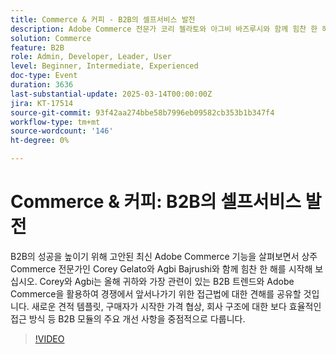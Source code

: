 ```yaml
---
title: Commerce & 커피 - B2B의 셀프서비스 발전
description: Adobe Commerce 전문가 코리 젤라토와 아그비 바즈루시와 함께 힘찬 한 해를 시작하세요! 새로운 견적 템플릿, 구매자가 시작한 가격 협상, 효율적인 회사 구조 등 최신 B2B 기능을 살펴보십시오. 관련 B2B 트렌드에 대한 통찰력을 통해 경쟁 우위를 유지하고 Adobe Commerce을 활용하여 성공을 하십시오.
solution: Commerce
feature: B2B
role: Admin, Developer, Leader, User
level: Beginner, Intermediate, Experienced
doc-type: Event
duration: 3636
last-substantial-update: 2025-03-14T00:00:00Z
jira: KT-17514
source-git-commit: 93f42aa274bbe58b7996eb09582cb353b1b347f4
workflow-type: tm+mt
source-wordcount: '146'
ht-degree: 0%

---
```



# Commerce &amp; 커피: B2B의 셀프서비스 발전

B2B의 성공을 높이기 위해 고안된 최신 Adobe Commerce 기능을 살펴보면서 상주 Commerce 전문가인 Corey Gelato와 Agbi Bajrushi와 함께 힘찬 한 해를 시작해 보십시오. Corey와 Agbi는 올해 귀하와 가장 관련이 있는 B2B 트렌드와 Adobe Commerce을 활용하여 경쟁에서 앞서나가기 위한 접근법에 대한 견해를 공유할 것입니다. 새로운 견적 템플릿, 구매자가 시작한 가격 협상, 회사 구조에 대한 보다 효율적인 접근 방식 등 B2B 모듈의 주요 개선 사항을 중점적으로 다룹니다.

>[!VIDEO](https://video.tv.adobe.com/v/3451619/?learn=on&enablevpops)
